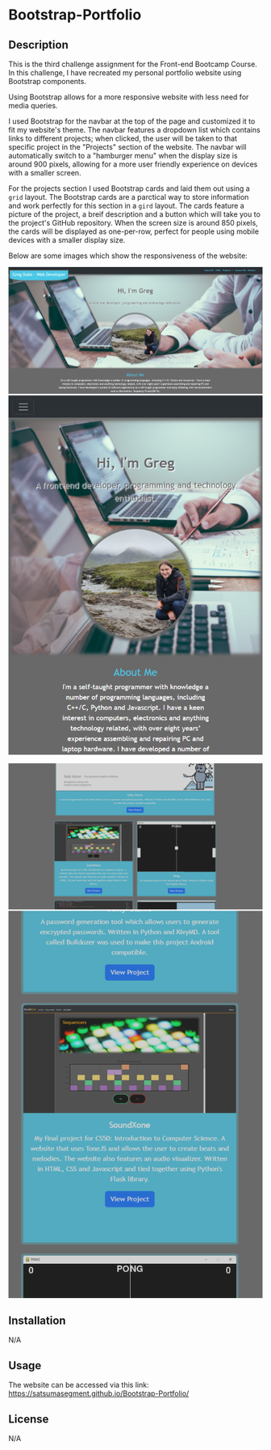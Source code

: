 # Bootstrap-Portfolio

## Description

This is the third challenge assignment for the Front-end Bootcamp Course. In this challenge, I have recreated my personal portfolio website using Bootstrap components.

Using Bootstrap allows for a more responsive website with less need for media queries.

I used Bootstrap for the navbar at the top of the page and customized it to fit my website's theme. The navbar features a dropdown list which contains links to different projects; when clicked, the user will be taken to that specific project in the "Projects" section of the website. The navbar will automatically switch to a "hamburger menu" when the display size is around 900 pixels, allowing for a more user friendly experience on devices with a smaller screen. 

For the projects section I used Bootstrap cards and laid them out using a `grid` layout. The Bootstrap cards are a parctical way to store information and work perfectly for this section in a `gird` layout. The cards feature a picture of the project, a breif description and a button which will take you to the project's GitHub repository. When the screen size is around 850 pixels, the cards will be displayed as one-per-row, perfect for people using mobile devices with a smaller display size.

Below are some images which show the responsiveness of the website:

![navbar desktop](navbar-desktop.png)
![navbar mobile](navbar-mobile.png)

![cards desktop](cards-desktop.png)
![cards mobile](cards-mobile.png)

## Installation

N/A

## Usage

The website can be accessed via this link: https://satsumasegment.github.io/Bootstrap-Portfolio/

## License

N/A

